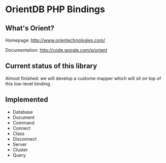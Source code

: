 # OrientDB PHP Bindings

## What's Orient?

Homepage: http://www.orientechnologies.com/

Documentation: http://code.google.com/p/orient

## Current status of this library

Almost finished: we will develop a custome mapper which will sit on top of this low-level binding.

## Implemented

* Database
* Document
* Command
* Connect
* Class
* Disconnect
* Server
* Cluster
* Query
